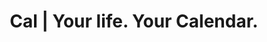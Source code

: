 ---
description: 界面不错的日历，也可做为日记。
layout: post
results:
- primaryGenreName: Productivity
  version: '1.1.6'
  artworkUrl100: http://a887.phobos.apple.com/us/r1000/019/Purple/v4/eb/f1/4d/ebf14d65-b6c3-b9ea-0e8a-ea37ac98cfb2/mzl.yyjphfvt.png
  trackViewUrl: https://itunes.apple.com/cn/app/cal-your-life.-your-calendar./id648287824?mt=8&uo=4
  artworkUrl60: http://a522.phobos.apple.com/us/r1000/040/Purple6/v4/87/b3/93/87b393da-dc63-b631-e6cf-6a0643cffe8b/cal-57.png
  userRatingCountForCurrentVersion: 24
  sellerName: Any.DO inc.
  supportedDevices:
  - iPadMini
  - iPadFourthGen4G
  - iPad2Wifi
  - iPhone-3GS
  - iPhone4
  - iPhone4S
  - iPodTouchFifthGen
  - iPad3G
  - iPadWifi
  - iPodTouchThirdGen
  - iPadThirdGen4G
  - iPhone5
  - iPadMini4G
  - iPadThirdGen
  - iPadFourthGen
  - iPad23G
  - iPodTouchourthGen
  genres:
  - 效率
  - 工具
  trackName: Cal | Your life. Your Calendar.
  description: "Cal is a simple, beautiful & free calendar for your iPhone.
    Designed with love, Cal is here to help you make the most of your day,
    find the balance in your life and have a good day, every day.\n\nWith
    Cal: \n\n■ Each day is celebrated with a fresh & gorgeous photo.\n■ Your
    events will come to life beautifully with maps, photos of your contacts,
    notes & reminders.\n■ It's always someone's birthday. Write on your friends
    wall, call, or send them a message.\n■ Planning is simple. By connecting
    with Any.DO you can check out your Any.do tasks for each day.\n■ Create
    smarter events - Cal recognize who you want to invite & where to right
    from the title.\n■ Finding the best spot - Easily find restaurants & bars
    nearby for your events.\n■ Easy to navigate - Simply jump to a specific
    date from the month view.\n\nCal was designed to capture the moments that
    are vital to making it a good day but rarely get scheduled in. Cal is
    here to help you balance life, work, and ‘me time’ without letting anything
    slip through the cracks.\n\nA uniquely designed interface gives you clear
    perspective on what’s on the horizon of your day and what’s already been
    accomplished. As your day goes along, Cal is right there with you, up
    to speed on your progress with a host of newly designed features that
    add to your momentum.\n\nWith Cal, important life moments like birthdays
    and anniversaries aren't just remembered, they're celebrated. Contact,
    location, and social integration allows you to send messages and plan
    festivities right in the app itself. It's like having a magic wand at
    your fingertips.  \n\nCal was designed to have sophisticated integration
    with the Any.DO app. Cal automatically takes care of your ever-evolving
    to-do list without having to plan for the same thing twice. It interprets
    your day so you don't have to - just the way smart apps should be.\n\nWe
    love to stay connected with our users! If you have any feedback, questions
    or concerns, please email us at: iPhone@any.do or visit: www.any.do/faq\n\nFollow
    us on Twitter and Facebook:\nhttp://twitter.com/any.do \nhttp://www.facebook.com/Any.do"
  price: 0
  trackId: 648287824
  releaseDate: '2013-07-11T09:53:22Z'
  screenshotUrls:
  - http://a5.mzstatic.com/us/r1000/051/Purple2/v4/af/b0/5f/afb05f86-8815-cef1-02d8-1fedd70e0326/mzl.slgipjpl.1136x1136-75.jpg
  - http://a4.mzstatic.com/us/r1000/013/Purple/v4/cb/c2/b7/cbc2b79b-431c-5576-a00c-97f94e39087a/mzl.txxxnlfv.1136x1136-75.jpg
  - http://a2.mzstatic.com/us/r1000/052/Purple2/v4/d6/01/dd/d601ddbd-aff3-a6c1-d100-3c7c3270be3b/mzl.abfwcmyb.1136x1136-75.jpg
  - http://a5.mzstatic.com/us/r1000/043/Purple/v4/e1/c3/91/e1c391c1-d3fc-35ab-eca0-2f36fcdf974d/mzl.dmqsdxaw.1136x1136-75.jpg
  artistViewUrl: https://itunes.apple.com/cn/artist/any.do/id497328579?uo=4
  primaryGenreId: 6007
  userRatingCount: 24
  averageUserRatingForCurrentVersion: 4
  kind: software
  fileSizeBytes: '19852790'
  bundleId: com.anydo.Cal
  releaseNotes: Introducing Cal - Your beautiful new calendar
  sellerUrl: http://www.any.do
  artistName: Any.DO
  trackCensoredName: Cal | Your life. Your Calendar.
  isGameCenterEnabled: false
  contentAdvisoryRating: 4+
  languageCodesISO2A:
  - NL
  - EN
  - FR
  - DE
  - IT
  - ZH
  trackContentRating: 4+
  features: &a []
  averageUserRating: 4
  wrapperType: software
  artworkUrl512: http://a887.phobos.apple.com/us/r1000/019/Purple/v4/eb/f1/4d/ebf14d65-b6c3-b9ea-0e8a-ea37ac98cfb2/mzl.yyjphfvt.png
  formattedPrice: 免费
  artistId: 497328579
  genreIds:
  - '6007'
  - '6002'
  currency: CNY
  ipadScreenshotUrls: *a
category: 效率
tags: tag1
resultCount: 1
title: Cal | Your life. Your Calendar.

---